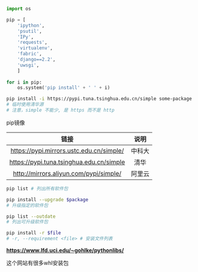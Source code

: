 ```python
import os

pip = [
    'ipython',
    'psutil',
    'IPy',
    'requests',
    'virtualenv',
    'fabric',
    'django==2.2',
    'uwsgi',
    ]
 
for i in pip:
    os.system('pip install' + ' ' + i)
```



```bash
pip install -i https://pypi.tuna.tsinghua.edu.cn/simple some-package
# 临时使用清华源
# 注意，simple 不能少, 是 https 而不是 http
```



pip镜像

|                   链接                   |  说明  |
| :--------------------------------------: | :----: |
| https://pypi.mirrors.ustc.edu.cn/simple/ | 中科大 |
| https://pypi.tuna.tsinghua.edu.cn/simple |  清华  |
|  http://mirrors.aliyun.com/pypi/simple/  | 阿里云 |



```bash
pip list # 列出所有软件包
```



```bash
pip install --upgrade $package
# 升级指定的软件包
```



```bash
pip list --outdate
# 列出可升级软件包
```



```bash
pip install -r $file
# -r, --requirement <file> # 安装文件列表
```



**https://www.lfd.uci.edu/~gohlke/pythonlibs/**

这个网站有很多whl安装包